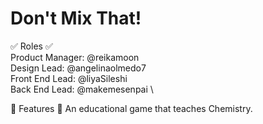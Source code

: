 # Don't Mix That! #

:white_check_mark: Roles :white_check_mark: \
Product Manager: @reikamoon \
Design Lead: @angelinaolmedo7 \
Front End Lead: @liyaSileshi \
Back End Lead: @makemesenpai \

:tea: Features :tea:
An educational game that teaches Chemistry.

